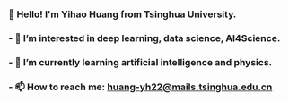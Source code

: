 ### 👋 Hello! I'm Yihao Huang from Tsinghua University.
### - 🔭 I’m interested in deep learning, data science, AI4Science.
### - 🌱 I’m currently learning artificial intelligence and physics.
### - 📫 How to reach me: huang-yh22@mails.tsinghua.edu.cn

<!--
**TheStarFrost/TheStarFrost** is a ✨ _special_ ✨ repository because its `README.md` (this file) appears on your GitHub profile.

Here are some ideas to get you started:

- 🔭 I’m currently working on ...
- 🌱 I’m currently learning ...
- 👯 I’m looking to collaborate on ...
- 🤔 I’m looking for help with ...
- 💬 Ask me about ...
- 📫 How to reach me: ...
- 😄 Pronouns: ...
- ⚡ Fun fact: ...
-->
